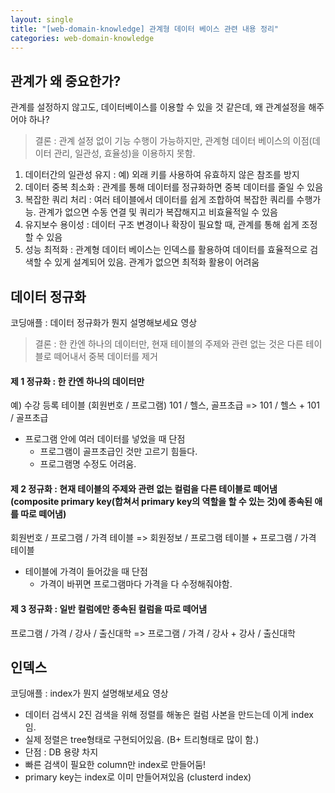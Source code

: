 ```yaml
---
layout: single
title: "[web-domain-knowledge] 관계형 데이터 베이스 관련 내용 정리"
categories: web-domain-knowledge
---
```


## 관계가 왜 중요한가?

관계를 설정하지 않고도, 데이터베이스를 이용할 수 있을 것 같은데, 왜 관계설정을 해주어야 하나?

> 결론 : 관계 설정 없이 기능 수행이 가능하지만, 관계형 데이터 베이스의 이점(데이터 관리, 일관성, 효율성)을 이용하지 못함.

1. 데이터간의 일관성 유지 : 예) 외래 키를 사용하여 유효하지 않은 참조를 방지
2. 데이터 중복 최소화 : 관계를 통해 데이터를 정규화하면 중복 데이터를 줄일 수 있음
3. 복잡한 쿼리 처리 : 여러 테이블에서 데이터를 쉽게 조합하여 복잡한 쿼리를 수행가능. 관계가 없으면 수동 연결 및 쿼리가 복잡해지고 비효율적일 수 있음
4. 유지보수 용이성 : 데이터 구조 변경이나 확장이 필요할 때, 관계를 통해 쉽게 조정할 수 있음
5. 성능 최적화 : 관계형 데이터 베이스는 인덱스를 활용하여 데이터를 효율적으로 검색할 수 있게 설계되어 있음. 관계가 없으면 최적화 활용이 어려움

## 데이터 정규화

코딩애플 : 데이터 정규화가 뭔지 설명해보세요 영상

> 결론 : 한 칸엔 하나의 데이터만, 현재 테이블의 주제와 관련 없는 것은 다른 테이블로 떼어내서 중복 데이터를 제거

#### 제 1 정규화 : 한 칸엔 하나의 데이터만

예) 수강 등록 테이블 (회원번호 / 프로그램)
101 / 헬스, 골프초급 => 101 / 헬스 + 101 / 골프초급

- 프로그램 안에 여러 데이터를 넣었을 때 단점
  - 프로그램이 골프초급인 것만 고르기 힘들다.
  - 프로그램명 수정도 어려움.

#### 제 2 정규화 : 현재 테이블의 주제와 관련 없는 컬럼을 다른 테이블로 떼어냄(composite primary key(합쳐서 primary key의 역할을 할 수 있는 것)에 종속된 애를 따로 떼어냄)

회원번호 / 프로그램 / 가격 테이블 => 회원정보 / 프로그램 테이블 + 프로그램 / 가격 테이블

- 테이블에 가격이 들어갔을 때 단점
  - 가격이 바뀌면 프로그램마다 가격을 다 수정해줘야함.

#### 제 3 정규화 : 일반 컬럼에만 종속된 컬럼을 따로 떼어냄

프로그램 / 가격 / 강사 / 출신대학 => 프로그램 / 가격 / 강사 + 강사 / 출신대학

## 인덱스

코딩애플 : index가 뭔지 설명해보세요 영상

- 데이터 검색시 2진 검색을 위해 정렬를 해놓은 컬럼 사본을 만드는데 이게 index 임.
- 실제 정렬은 tree형태로 구현되어있음. (B+ 트리형태로 많이 함.)
- 단점 : DB 용량 차지
- 빠른 검색이 필요한 column만 index로 만들어둠!
- primary key는 index로 이미 만들어져있음 (clusterd index)
